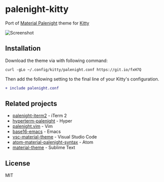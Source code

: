 # palenight-kitty
Port of [Material Palenight](https://github.com/equinusocio/vsc-material-theme) theme for [Kitty](https://sw.kovidgoyal.net/kitty/index.html)

![Screenshot](https://i.imgur.com/GrfS92C.png)

## Installation

Download the theme via with following command:
```
curl -gLo ~/.config/kitty/palenight.conf https://git.io/fxH7Q 
```

Then add the following setting to the final line of your Kitty's configuration.
```diff
+ include palenight.conf
```

## Related projects
- [palenight-iterm2](https://github.com/JonathanSpeek/palenight-iterm2) - iTerm 2
- [hyperterm-palenight](https://github.com/sammagee/hyperterm-palenight) - Hyper
- [palenight.vim](https://github.com/drewtempelmeyer/palenight.vim) - Vim
- [base16-emacs](https://github.com/belak/base16-emacs) - Emacs
- [vsc-material-theme](https://github.com/equinusocio/vsc-material-theme) - Visual Studio Code
- [atom-material-palenight-syntax](https://github.com/whizkydee/atom-material-palenight-syntax) - Atom
- [material-theme](https://github.com/equinusocio/material-theme) - Sublime Text

## License
MIT
